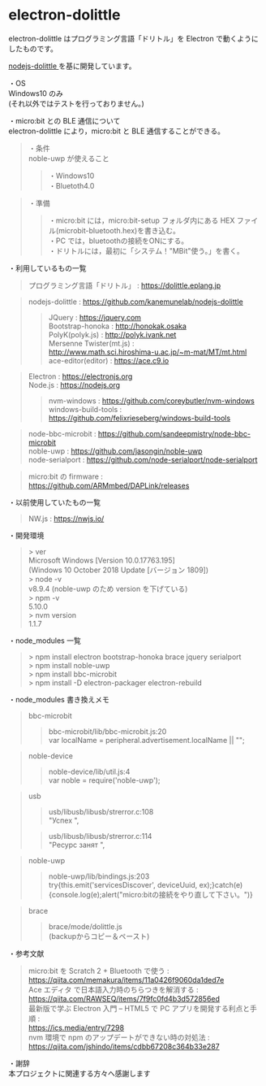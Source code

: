# electron-dolittle

electron-dolittle はプログラミング言語「ドリトル」を Electron で動くようにしたものです。<br>

<a href="http://github.com/kanemunelab/nodejs-dolittle">
nodejs-dolittle
</a>を基に開発しています。

・OS<br>
Windows10 のみ<br>
(それ以外ではテストを行っておりません。)<br>

・micro:bit との BLE 通信について<br>
electron-dolittle により，micro:bit と BLE 通信することができる。<br>

> ・条件<br>
> noble-uwp が使えること<br>
>
> > ・Windows10<br>
> > ・Bluetoth4.0<br>

> ・準備<br>
>
> > ・micro:bit には，micro:bit-setup フォルダ内にある HEX ファイル(microbit-bluetooth.hex)を書き込む。<br>
> > ・PC では，bluetoothの接続をONにする。<br>
> > ・ドリトルには，最初に「システム！"MBit"使う。」を書く。<br>

・利用しているもの一覧<br>

> プログラミング言語「ドリトル」 :
> https://dolittle.eplang.jp<br>

> nodejs-dolittle :
> https://github.com/kanemunelab/nodejs-dolittle<br>
>
> > JQuery : https://jquery.com<br>
> > Bootstrap-honoka : http://honokak.osaka<br>
> > PolyK(polyk.js) : http://polyk.ivank.net<br>
> > Mersenne Twister(mt.js) :<br>
 > > http://www.math.sci.hiroshima-u.ac.jp/~m-mat/MT/mt.html<br>
> > ace-editor(editor) : https://ace.c9.io<br>

> Electron : https://electronjs.org<br>
> Node.js : https://nodejs.org<br>
>
> > nvm-windows : https://github.com/coreybutler/nvm-windows<br>
> > windows-build-tools :
> > https://github.com/felixrieseberg/windows-build-tools<br>

> node-bbc-microbit :
> https://github.com/sandeepmistry/node-bbc-microbit<br>
> noble-uwp :
> https://github.com/jasongin/noble-uwp<br>
> node-serialport :
> https://github.com/node-serialport/node-serialport<br>

> micro:bit の firmware :
> https://github.com/ARMmbed/DAPLink/releases<br>

・以前使用していたもの一覧<br>

> NW.js :
> https://nwjs.io/<br>

・開発環境<br>

> \> ver<br>
> Microsoft Windows \[Version 10.0.17763.195\]<br>
> (Windows 10 October 2018 Update \[バージョン 1809\])<br>
 > \> node -v<br>
> v8.9.4 (noble-uwp のため version を下げている)<br>
 > \> npm -v<br>
> 5.10.0<br>
 > \> nvm version<br>
> 1.1.7<br>

・node_modules 一覧<br>

> \> npm install electron bootstrap-honoka brace jquery serialport<br>
 > \> npm install noble-uwp<br>
 > \> npm install bbc-microbit<br>
 > \> npm install -D electron-packager electron-rebuild<br>

・node_modules 書き換えメモ<br>

> bbc-microbit<br>
>
> > bbc-microbit/lib/bbc-microbit.js:20<br>
> > var localName = peripheral.advertisement.localName || "";<br>

> noble-device<br>
>
> > noble-device/lib/util.js:4<br>
> > var noble = require('noble-uwp');

> usb<br>
>
> > usb/libusb/libusb/strerror.c:108<br>
> > "Успех ",<br>
>
> > usb/libusb/libusb/strerror.c:114<br>
> > "Ресурс занят ",

> noble-uwp<br>
>
> > noble-uwp/lib/bindings.js:203<br>
> > try{this.emit('servicesDiscover', deviceUuid, ex);}catch(e){console.log(e);alert("micro:bitの接続をやり直して下さい。")}

> brace<br>
>
> > brace/mode/dolittle.js<br>
> > (backupからコピー＆ペースト)

・参考文献<br>

> micro:bit を Scratch 2 + Bluetooth で使う :<br>
 > https://qiita.com/memakura/items/11a0426f9060da1ded7e<br>
> Ace エディタ で日本語入力時のちらつきを解消する :<br>
 > https://qiita.com/RAWSEQ/items/7f9fc0fd4b3d572856ed<br>
> 最新版で学ぶ Electron 入門 – HTML5 で PC アプリを開発する利点と手順 :<br>
 > https://ics.media/entry/7298<br>
> nvm 環境で npm のアップデートができない時の対処法 :<br>
 > https://qiita.com/jshindo/items/cdbb67208c364b33e287<br>

・謝辞<br>
本プロジェクトに関連する方々へ感謝します
